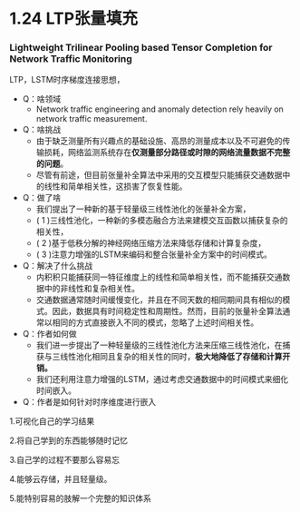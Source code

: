 # 1.24 LTP张量填充

### Lightweight Trilinear Pooling based Tensor Completion for Network Traffic Monitoring

LTP，LSTM时序梯度连接思想，

* Q：啥领域
  * Network traffic engineering and anomaly detection rely heavily on network traffic measurement.
* Q：啥挑战
  * 由于缺乏测量所有兴趣点的基础设施、高昂的测量成本以及不可避免的传输损耗，网络监测系统存在**仅测量部分路径或时隙的网络流量数据不完整的问题**。
  * 尽管有前途，但目前张量补全算法中采用的交互模型只能捕获交通数据中的线性和简单相关性，这损害了恢复性能。
* Q：做了啥
  * 我们提出了一种新的基于轻量级三线性池化的张量补全方案，
  * ( 1 )三线性池化，一种新的多模态融合方法来建模交互函数以捕获复杂的相关性，
  * ( 2 )基于低秩分解的神经网络压缩方法来降低存储和计算复杂度，
  * ( 3 )注意力增强的LSTM来编码和整合张量补全方案中的时间模式。
* Q：解决了什么挑战
  * 内积积只能捕获同一特征维度上的线性和简单相关性，而不能捕获交通数据中的非线性和复杂相关性。
  * 交通数据通常随时间缓慢变化，并且在不同天数的相同期间具有相似的模式。因此，数据具有时间稳定性和周期性。然而，目前的张量补全算法通常以相同的方式直接嵌入不同的模式，忽略了上述时间相关性。
* Q：作者如何做
  * 我们进一步提出了一种轻量级的三线性池化方法来压缩三线性池化，在捕获与三线性池化相同且复杂的相关性的同时，**极大地降低了存储和计算开销。**
  * 我们还利用注意力增强的LSTM，通过考虑交通数据中的时间模式来细化时间嵌入。
* Q：作者是如何针对时序维度进行嵌入















1.可视化自己的学习结果

2.将自己学到的东西能够随时记忆

3.自己学的过程不要那么容易忘

4.能够云存储，并且轻量级。

5.能特别容易的肢解一个完整的知识体系